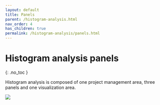 ```yaml
---
layout: default
title: Panels
parent: /histogram-analysis.html
nav_order: 4
has_children: true
permalink: /histogram-analysis/panels.html
---
```


# Histogram analysis panels
{: .no_toc }

Histogram analysis is composed of one project management area, three panels and one visualization area.

<a href="../assets/images/gui/panel-histogram-analysis.png"><img src="../assets/images/gui/panel-histogram-analysis.png" /></a>


